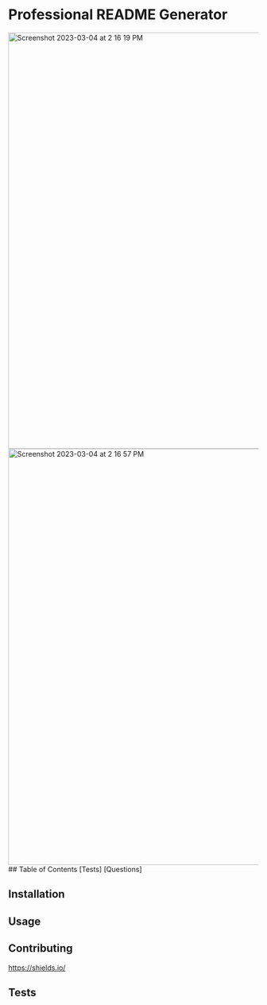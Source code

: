 # Professional README Generator 
<img width="837" alt="Screenshot 2023-03-04 at 2 16 19 PM" src="https://user-images.githubusercontent.com/122828454/222929050-110a6fe7-22e9-45f1-831d-8b1590865159.png">
<img width="837" alt="Screenshot 2023-03-04 at 2 16 57 PM" src="https://user-images.githubusercontent.com/122828454/222929072-3b0cc478-5bb2-4c95-bc1c-5805afe2b16a.png">
## Table of Contents
  [Tests]
  [Questions]
 
## Installation 

## Usage 

## Contributing 
<https://shields.io/>

## Tests 

